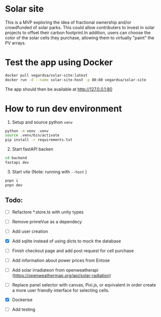 # Solar site

This is a MVP exploring the idea of fractional ownership and/or crowdfunded of solar parks. This could allow contributers to invest in solar projects to offset their carbon footprint.In addition, users can choose the color of the solar cells they purchase, allowing them to virtually "paint" the PV arrays.

# Test the app using Docker

```bash
docker pull vegardsa/solar-site:latest
docker run -d --name solar-site-host -p 80:80 vegardsa/solar-site

```

The app should then be available at http://127.0.0.1:80

# How to run dev environment

1. Setup and source python `venv`

```bash
python -m venv .venv
source .venv/bin/activate
pip install -r requirements.txt
```

2. Start fastAPI backen

```bash
cd backend
fastapi dev
```

3. Start vite (Note: running with `--host` )

```bash
pnpn i
pnpn dev
```

## Todo:
- [ ] Refactore *.store.ts with unity types
- [ ] Remove primeVue as a dependecy
- [ ] Add user creation
- [x] Add sqlite instead of using dicts to mock the database
- [ ] Finish checkout page and add post request for cell purchase
- [ ] Add information about power prices from Entose
- [ ] Add solar irradiateon from openweatherapi (https://openweathermap.org/api/solar-radiation)
- [ ] Replace panel selector with canvas, Pixi.js, or eqvivalent in order create a more user friendly interface for selecting cells.

- [x] Dockerise
- [ ] Add testing
